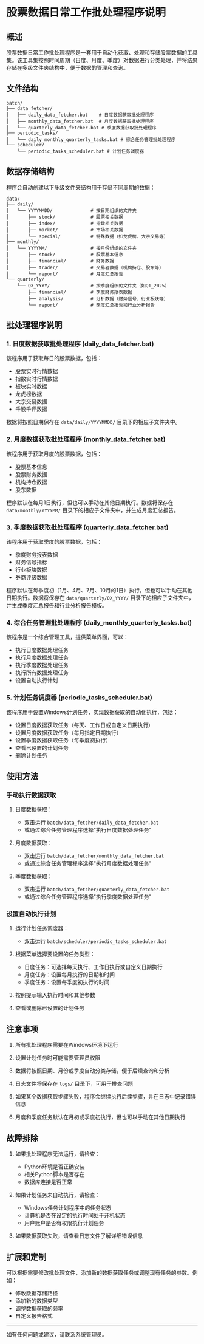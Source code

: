 # 股票数据日常工作批处理程序说明

## 概述

股票数据日常工作批处理程序是一套用于自动化获取、处理和存储股票数据的工具集。该工具集按照时间周期（日度、月度、季度）对数据进行分类处理，并将结果存储在多级文件夹结构中，便于数据的管理和查询。

## 文件结构

```
batch/
├── data_fetcher/
│   ├── daily_data_fetcher.bat    # 日度数据获取批处理程序
│   ├── monthly_data_fetcher.bat  # 月度数据获取批处理程序
│   └── quarterly_data_fetcher.bat # 季度数据获取批处理程序
├── periodic_tasks/
│   └── daily_monthly_quarterly_tasks.bat # 综合任务管理批处理程序
└── scheduler/
    └── periodic_tasks_scheduler.bat # 计划任务调度器
```

## 数据存储结构

程序会自动创建以下多级文件夹结构用于存储不同周期的数据：

```
data/
├── daily/
│   └── YYYYMMDD/              # 按日期组织的文件夹
│       ├── stock/             # 股票相关数据
│       ├── index/             # 指数相关数据
│       ├── market/            # 市场相关数据
│       └── special/           # 特殊数据（如龙虎榜、大宗交易等）
├── monthly/
│   └── YYYYMM/                # 按月份组织的文件夹
│       ├── stock/             # 股票基本信息
│       ├── financial/         # 财务数据
│       ├── trader/            # 交易者数据（机构持仓、股东等）
│       └── report/            # 月度汇总报告
└── quarterly/
    └── QX_YYYY/               # 按季度组织的文件夹（如Q1_2025）
        ├── financial/         # 季度财务报表数据
        ├── analysis/          # 分析数据（财务信号、行业板块等）
        └── report/            # 季度汇总报告和行业分析报告
```

## 批处理程序说明

### 1. 日度数据获取批处理程序 (daily_data_fetcher.bat)

该程序用于获取每日的股票数据，包括：

- 股票实时行情数据
- 指数实时行情数据
- 板块实时数据
- 龙虎榜数据
- 大宗交易数据
- 千股千评数据

数据将按照日期保存在 `data/daily/YYYYMMDD/` 目录下的相应子文件夹中。

### 2. 月度数据获取批处理程序 (monthly_data_fetcher.bat)

该程序用于获取月度的股票数据，包括：

- 股票基本信息
- 股票财务数据
- 机构持仓数据
- 股东数据

程序默认在每月1日执行，但也可以手动在其他日期执行。数据将保存在 `data/monthly/YYYYMM/` 目录下的相应子文件夹中，并生成月度汇总报告。

### 3. 季度数据获取批处理程序 (quarterly_data_fetcher.bat)

该程序用于获取季度的股票数据，包括：

- 季度财务报表数据
- 财务信号指标
- 行业板块数据
- 券商评级数据

程序默认在每季度初（1月、4月、7月、10月的1日）执行，但也可以手动在其他日期执行。数据将保存在 `data/quarterly/QX_YYYY/` 目录下的相应子文件夹中，并生成季度汇总报告和行业分析报告模板。

### 4. 综合任务管理批处理程序 (daily_monthly_quarterly_tasks.bat)

该程序是一个综合管理工具，提供菜单界面，可以：

- 执行日度数据处理任务
- 执行月度数据处理任务
- 执行季度数据处理任务
- 执行所有数据处理任务
- 设置自动执行计划

### 5. 计划任务调度器 (periodic_tasks_scheduler.bat)

该程序用于设置Windows计划任务，实现数据获取的自动化执行，包括：

- 设置日度数据获取任务（每天、工作日或自定义日期执行）
- 设置月度数据获取任务（每月指定日期执行）
- 设置季度数据获取任务（每季度初执行）
- 查看已设置的计划任务
- 删除计划任务

## 使用方法

### 手动执行数据获取

1. 日度数据获取：
   - 双击运行 `batch/data_fetcher/daily_data_fetcher.bat`
   - 或通过综合任务管理程序选择"执行日度数据处理任务"

2. 月度数据获取：
   - 双击运行 `batch/data_fetcher/monthly_data_fetcher.bat`
   - 或通过综合任务管理程序选择"执行月度数据处理任务"

3. 季度数据获取：
   - 双击运行 `batch/data_fetcher/quarterly_data_fetcher.bat`
   - 或通过综合任务管理程序选择"执行季度数据处理任务"

### 设置自动执行计划

1. 运行计划任务调度器：
   - 双击运行 `batch/scheduler/periodic_tasks_scheduler.bat`

2. 根据菜单选择要设置的任务类型：
   - 日度任务：可选择每天执行、工作日执行或自定义日期执行
   - 月度任务：设置每月执行的日期和时间
   - 季度任务：设置每季度初执行的时间

3. 按照提示输入执行时间和其他参数

4. 查看或删除已设置的计划任务

## 注意事项

1. 所有批处理程序需要在Windows环境下运行

2. 设置计划任务时可能需要管理员权限

3. 数据将按照日期、月份或季度自动分类存储，便于后续查询和分析

4. 日志文件将保存在 `logs/` 目录下，可用于排查问题

5. 如果某个数据获取步骤失败，程序会继续执行后续步骤，并在日志中记录错误信息

6. 月度和季度任务默认在月初或季度初执行，但也可以手动在其他日期执行

## 故障排除

1. 如果批处理程序无法运行，请检查：
   - Python环境是否正确安装
   - 相关Python脚本是否存在
   - 数据库连接是否正常

2. 如果计划任务未自动执行，请检查：
   - Windows任务计划程序中的任务状态
   - 计算机是否在设定的执行时间处于开机状态
   - 用户账户是否有权限执行计划任务

3. 如果数据获取失败，请查看日志文件了解详细错误信息

## 扩展和定制

可以根据需要修改批处理文件，添加新的数据获取任务或调整现有任务的参数。例如：

- 修改数据存储路径
- 添加新的数据类型
- 调整数据获取的频率
- 自定义报告格式

---

如有任何问题或建议，请联系系统管理员。